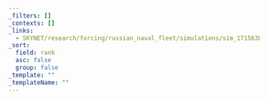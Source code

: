 ```yaml
---
_filters: []
_contexts: []
_links:
  - SKYNET/research/forcing/russian_naval_fleet/simulations/sim_1715638093206574000_00004794.md
_sort:
  field: rank
  asc: false
  group: false
_template: ""
_templateName: ""
---
```


<!-- D5D02CF9 -->